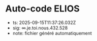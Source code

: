 # Auto-code ELIOS
- ts: 2025-09-15T11:37:26.032Z
- sig: ∞.je.toi.nous.432.528
- note: fichier généré automatiquement